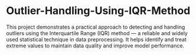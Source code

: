 # Outlier-Handling-Using-IQR-Method
This project demonstrates a practical approach to detecting and handling outliers using the Interquartile Range (IQR) method — a reliable and widely used statistical technique in data preprocessing. It helps identify and treat extreme values to maintain data quality and improve model performance.
